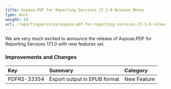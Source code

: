 ```yaml
---
title: Aspose.PDF for Reporting Services 17.1.0 Release Notes
type: docs
weight: 10
url: /reportingservices/aspose-pdf-for-reporting-services-17-1-0-release-notes/
---
```


We are very much excited to announce the release of Aspose.PDF for Reporting Services 17.1.0 with new features set.
### **Improvements and Changes**

|**Key**|**Summary**|**Category**|
| :- | :- | :- |
|PDFRS-33354|Export output in EPUB format|New Feature|
